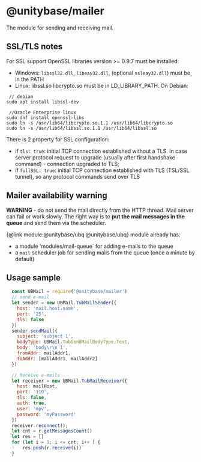 # @unitybase/mailer
The module for sending and receiving mail.

## SSL/TLS notes
For SSL support OpenSSL libraries version >= 0.9.7 must be installed:
 - Windows: `libssl32.dll`, `libeay32.dll`, (optional `ssleay32.dll`) must be in the PATH
 - Linux: libssl.so libcrypto.so must be in LD_LIBRARY_PATH. On Debian:
 ```
  // debian
 sudo apt install libssl-dev

  //Oracle Enterprise linux
 sudo dnf install openssl-libs
 sudo ln -s /usr/lib64/libcrypto.so.1.1 /usr/lib64/libcrypto.so
 sudo ln -s /usr/lib64/libssl.so.1.1 /usr/lib64/libssl.so
```

There is 2 property for SSL configuration:
 - if `tls: true`: initial TCP connection established without a TLS.
   In case server protocol request to upgrade (usually after first handshake command) - connection upgraded to TLS;
 - if `fullSSL: true`: initial TCP connection established with TLS (TSL/SSL tunnel), so any protocol commands send over TLS  

## Mailer availability warning
**WARNING** - do not send the mail directly from the HTTP thread.
Mail server can fail or work slowly.
The right way is to **put the mail messages in the queue** and send them via the scheduler.

{@link module:@unitybase/ubq @unitybase/ubq} module already has:
  - a module 'modules/mail-queue` for adding e-mails to the queue
  - a `mail` scheduler job for sending mails from the queue (once a minute by default)

## Usage sample
```js
  const UBMail = require('@unitybase/mailer')
  // send e-mail
  let sender = new UBMail.TubMailSender({
    host: 'mail.host.name',
    port: '25',
    tls: false
  })
  sender.sendMail({
    subject: 'subject 1',
    bodyType: UBMail.TubSendMailBodyType.Text,
    body: 'body\r\n 1',
    fromAddr: mailAddr1,
    toAddr: [mailAddr1, mailAddr2]
  })

  // Receive e-mails
  let receiver = new UBMail.TubMailReceiver({
    host: mailHost,
    port: '110',
    tls: false,
    auth: true,
    user: 'mpv',
    password: 'myPassword'
  })
  receiver.reconnect();
  let cnt = r.getMessagesCount()
  let res = []
  for (let i = 1; i <= cnt; i++ ) {
      res.push(r.receive(i))
  }
```